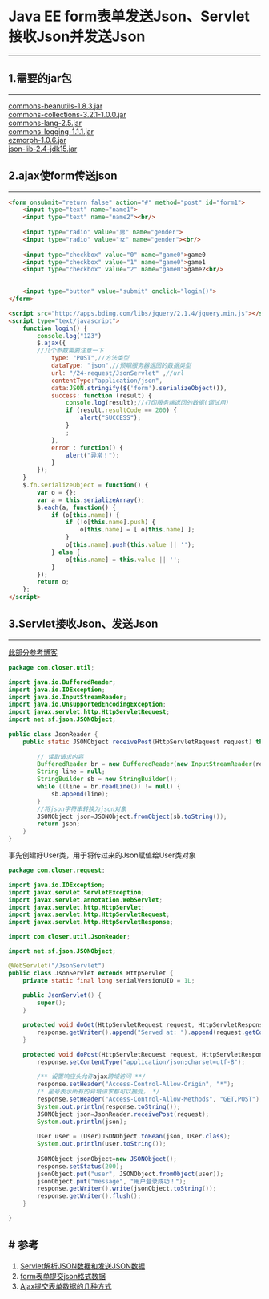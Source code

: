 # Java EE form表单发送Json、Servlet接收Json并发送Json
---
## 1.需要的jar包
---

[commons-beanutils-1.8.3.jar](http://www.java2s.com/Code/JarDownload/commons-beanutils/commons-beanutils-1.8.3.jar.zip)  
[commons-collections-3.2.1-1.0.0.jar](http://www.java2s.com/Code/JarDownload/commons-collections/commons-collections-3.2.1-1.0.0.jar.zip)  
[commons-lang-2.5.jar](http://www.java2s.com/Code/JarDownload/commons-lang/commons-lang-2.5.jar.zip)  
[commons-logging-1.1.1.jar](http://www.java2s.com/Code/JarDownload/commons-logging/commons-logging-1.1.1-api.jar.zip)  
[ezmorph-1.0.6.jar](http://www.java2s.com/Code/JarDownload/ezmorph/ezmorph-1.0.6.jar.zip)  
[json-lib-2.4-jdk15.jar](http://www.java2s.com/Code/JarDownload/json-lib/json-lib-2.4-jdk15.jar.zip) 

## 2.ajax使form传送json
---
```html
<form onsubmit="return false" action="#" method="post" id="form1">
	<input type="text" name="name1">
	<input type="text" name="name2"><br/>
	
	<input type="radio" value="男" name="gender">
	<input type="radio" value="女" name="gender"><br/>
	
	<input type="checkbox" value="0" name="game0">game0
	<input type="checkbox" value="1" name="game0">game1
	<input type="checkbox" value="2" name="game0">game2<br/>
	

    <input type="button" value="submit" onclick="login()">
</form>
```
```html
<script src="http://apps.bdimg.com/libs/jquery/2.1.4/jquery.min.js"></script>
<script type="text/javascript">
    function login() {
    	console.log("123")
        $.ajax({
        //几个参数需要注意一下
            type: "POST",//方法类型
            dataType: "json",//预期服务器返回的数据类型
            url: "/24-request/JsonServlet" ,//url
            contentType:"application/json",	
            data:JSON.stringify($('form').serializeObject()),
            success: function (result) {
                console.log(result);//打印服务端返回的数据(调试用)
                if (result.resultCode == 200) {
                    alert("SUCCESS");
                }
                ;
            },
            error : function() {
                alert("异常！");
            }
        });
    }
    $.fn.serializeObject = function() {
        var o = {};
        var a = this.serializeArray();
        $.each(a, function() {
            if (o[this.name]) {
                if (!o[this.name].push) {
                    o[this.name] = [ o[this.name] ];
                }
                o[this.name].push(this.value || '');
            } else {
                o[this.name] = this.value || '';
            }
        });
        return o;
    };
</script>
```

## 3.Servlet接收Json、发送Json
---
[此部分参考博客](https://blog.csdn.net/guoquanyou/article/details/62421318)

```java
package com.closer.util;

import java.io.BufferedReader;
import java.io.IOException;
import java.io.InputStreamReader;
import java.io.UnsupportedEncodingException;
import javax.servlet.http.HttpServletRequest;
import net.sf.json.JSONObject;
 
public class JsonReader {
	public static JSONObject receivePost(HttpServletRequest request) throws IOException, UnsupportedEncodingException {
 
		// 读取请求内容
		BufferedReader br = new BufferedReader(new InputStreamReader(request.getInputStream(),"utf-8"));
		String line = null;
		StringBuilder sb = new StringBuilder();
		while ((line = br.readLine()) != null) {
			sb.append(line);
		}
		//将json字符串转换为json对象
		JSONObject json=JSONObject.fromObject(sb.toString());
		return json;
	}
}

```

事先创建好User类，用于将传过来的Json赋值给User类对象  

```java
package com.closer.request;

import java.io.IOException;
import javax.servlet.ServletException;
import javax.servlet.annotation.WebServlet;
import javax.servlet.http.HttpServlet;
import javax.servlet.http.HttpServletRequest;
import javax.servlet.http.HttpServletResponse;

import com.closer.util.JsonReader;

import net.sf.json.JSONObject;

@WebServlet("/JsonServlet")
public class JsonServlet extends HttpServlet {
	private static final long serialVersionUID = 1L;
       
    public JsonServlet() {
        super();
    }

	protected void doGet(HttpServletRequest request, HttpServletResponse response) throws ServletException, IOException {
		response.getWriter().append("Served at: ").append(request.getContextPath());
	}

	protected void doPost(HttpServletRequest request, HttpServletResponse response) throws ServletException, IOException {
		response.setContentType("application/json;charset=utf-8");
		 
		/** 设置响应头允许ajax跨域访问 **/
		response.setHeader("Access-Control-Allow-Origin", "*");
		/* 星号表示所有的异域请求都可以接受， */
		response.setHeader("Access-Control-Allow-Methods", "GET,POST");
		System.out.println(response.toString());
		JSONObject json=JsonReader.receivePost(request);
		System.out.println(json);
		
		User user = (User)JSONObject.toBean(json, User.class);
		System.out.println(user.toString());
		
		JSONObject jsonObject=new JSONObject();
		response.setStatus(200);
		jsonObject.put("user", JSONObject.fromObject(user));
		jsonObject.put("message", "用户登录成功！");
		response.getWriter().write(jsonObject.toString());
		response.getWriter().flush();
	}

}

```


## # 参考
1. [Servlet解析JSON数据和发送JSON数据](https://blog.csdn.net/guoquanyou/article/details/62421318)
1. [form表单提交json格式数据](https://blog.csdn.net/n447194252/article/details/77839594)
1. [Ajax提交表单数据的几种方式](https://blog.csdn.net/qq_17164811/article/details/78203766) 
